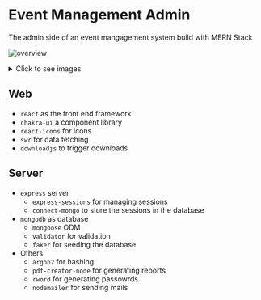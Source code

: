# Event Management Admin

The admin side of an event mangagement system build with MERN Stack 

![overview](assets/overview.gif)

<details>
<summary>Click to see images</summary>
<br>

### Login

Authentication with sessions

![login page](assets/login.png)

### Users

Users page gives an overview of all the users registered. We can search and add
users. A report of all the students as a CSV can also be generated.

![users page](assets/users.png)

![user modal](assets/user_modal.png)

![add user](assets/add_user.png)

### Events

Events page contains all the events filtered by day. We can add new events here,
edit the existing ones or generate reports for each event.

![events page](assets/events.png)

![edit event](assets/event_modal.png)

![add event](assets/add_event.png)

### Payments

A list of all the payments made is show on the payments page. We can search
these payments based on the user's roll number or the username of the admin
who registered the payement.

![payments](assets/payments.png)

</details>

## Web

- `react` as the front end framework
- `chakra-ui` a component library
- `react-icons` for icons
- `swr` for data fetching
- `downloadjs` to trigger downloads

## Server

- `express` server
  - `express-sessions` for managing sessions
  - `connect-mongo` to store the sessions in the database
- `mongodb` as database
  - `mongoose` ODM
  - `validator` for validation
  - `faker` for seeding the database
- Others
  - `argon2` for hashing
  - `pdf-creator-node` for generating reports
  - `rword` for generating passowrds
  - `nodemailer` for sending mails
